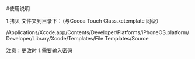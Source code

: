 #使用说明

1.拷贝 文件夹到目录下：（与Cocoa Touch Class.xctemplate 同级）

/Applications/Xcode.app/Contents/Developer/Platforms/iPhoneOS.platform/Developer/Library/Xcode/Templates/File Templates/Source

注意：更改时
            1.需要输入密码
